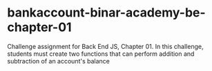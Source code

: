 # bankaccount-binar-academy-be-chapter-01
Challenge assignment for Back End JS, Chapter 01. In this challenge, students must create two functions that can perform addition and subtraction of an account's balance
